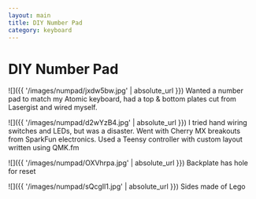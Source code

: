 ```yaml
---
layout: main
title: DIY Number Pad
category: keyboard
---
```


# DIY Number Pad

![]({{ '/images/numpad/jxdw5bw.jpg' | absolute_url }})
Wanted a number pad to match my Atomic keyboard, had a top & bottom plates cut from Lasergist and wired myself.

![]({{ '/images/numpad/d2wYzB4.jpg' | absolute_url }})
I tried hand wiring switches and LEDs, but was a disaster. Went with Cherry MX breakouts from SparkFun electronics.   Used a Teensy controller with custom layout written using QMK.fm

![]({{ '/images/numpad/OXVhrpa.jpg' | absolute_url }})
Backplate has hole for reset

![]({{ '/images/numpad/sQcgIl1.jpg' | absolute_url }})
Sides made of Lego